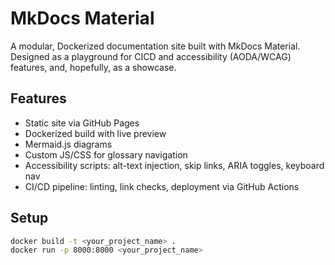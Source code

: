 # MkDocs Material 

A modular, Dockerized documentation site built with MkDocs Material. Designed as a playground for CICD and accessibility (AODA/WCAG) features, and, hopefully, as a showcase.

## Features

- Static site via GitHub Pages
- Dockerized build with live preview
- Mermaid.js diagrams
- Custom JS/CSS for glossary navigation
- Accessibility scripts: alt-text injection, skip links, ARIA toggles, keyboard nav
- CI/CD pipeline: linting, link checks, deployment via GitHub Actions

## Setup

```bash
docker build -t <your_project_name> .
docker run -p 8000:8000 <your_project_name>
```
